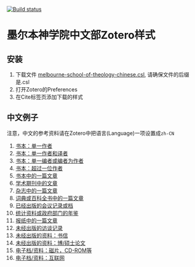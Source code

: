 [![Build status](https://ci.appveyor.com/api/projects/status/5iy5b7t8x8avp4rw/branch/master?svg=true)](https://ci.appveyor.com/project/YingbiaoWang/mstc-csl/branch/master)

# 墨尔本神学院中文部Zotero样式

## 安装

1. 下载文件 [melbourne-school-of-theology-chinese.csl](https://github.com/yingbiao/mstc-csl/raw/master/melbourne-school-of-theology-chinese.csl), 请确保文件的后缀是.csl
2. 打开Zotero的Preferences
3. 在Cite标签页添加下载的样式


## 中文例子
注意，中文的参考资料请在Zotero中把语言(Language)一项设置成```zh-CN```
  1. [书本：单一作者](docs/BookSingleAuthorChinese.md)
  2. [书本：单一作者和译者](docs/BookSingleAuthorWithEditorChinese.md)
  3. [书本：单一编者或编者为作者](docs/BookEditorChinese.md)
  4. [书本：超过一位作者](docs/BookMultipleAuthorsChinese.md)
  5. [书本中的一篇文章](docs/BookSectionChinese.md)
  6. [学术期刊中的文章](docs/JournalArticleChinese.md)
  7. [杂志中的一篇文章](docs/MagazineArticleChinese.md)
  8. [词典或百科全书中的一篇文章](docs/DictionaryEntryChinese.md)
  9. [已经出版的会议记录或档](docs/ReportWithEditorChinese.md)
  10. [统计资料或政府部门的年鉴](docs/ReportChinese.md)
  11. [报纸中的一篇文章](docs/NewsPaperArticleChinese.md)
  12. [未经出版的访谈记录](docs/InterviewChinese.md)
  13. [未经出版的资料：书信](docs/LetterChinese.md)
  14. [未经出版的资料：博/硕士论文](docs/ThesisChinese.md)
  15. [电子档/资料：磁片，CD-ROM等](docs/VideoRecordingChinese.md)
  15. [电子档/资料：互联网](docs/WebPageChinese.md)
